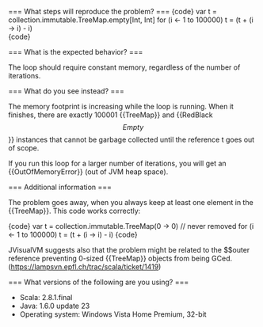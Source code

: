 === What steps will reproduce the problem? ===
{code}
  var t = collection.immutable.TreeMap.empty[Int, Int]
  for (i <- 1 to 100000)
    t = (t + (i -> i) - i)   
{code} 

=== What is the expected behavior? ===

The loop should require constant memory, regardless of the number of iterations.

=== What do you see instead? ===

The memory footprint is increasing while the loop is running.
When it finishes, there are exactly 100001 {{TreeMap}} and {{RedBlack$$Empty$$}} instances that cannot be garbage collected until the reference t goes out of scope. 

If you run this loop for a larger number of iterations, you will get an {{OutOfMemoryError}} (out of JVM heap space). 

=== Additional information ===

The problem goes away, when you always keep at least one element in the {{TreeMap}}. This code works correctly:

{code}
var t = collection.immutable.TreeMap(0 -> 0)  // never removed
for (i <- 1 to 100000)
  t = (t + (i -> i) - i) 
{code}

JVisualVM suggests also that the problem might be related to the $$outer reference preventing 0-sized {{TreeMap}} objects from being GCed. (https://lampsvn.epfl.ch/trac/scala/ticket/1419)

=== What versions of the following are you using? ===
  - Scala: 2.8.1.final
  - Java: 1.6.0 update 23
  - Operating system: Windows Vista Home Premium, 32-bit

